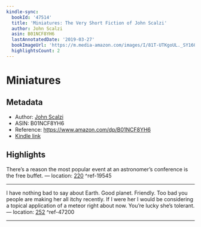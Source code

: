 ```yaml
---
kindle-sync:
  bookId: '47514'
  title: 'Miniatures: The Very Short Fiction of John Scalzi'
  author: John Scalzi
  asin: B01NCF8YH6
  lastAnnotatedDate: '2019-03-27'
  bookImageUrl: 'https://m.media-amazon.com/images/I/81T-UTKgoUL._SY160.jpg'
  highlightsCount: 2
---
```

# Miniatures
## Metadata
* Author: [John Scalzi](https://www.amazon.comundefined)
* ASIN: B01NCF8YH6
* Reference: https://www.amazon.com/dp/B01NCF8YH6
* [Kindle link](kindle://book?action=open&asin=B01NCF8YH6)

## Highlights
There’s a reason the most popular event at an astronomer’s conference is the free buffet. — location: [220](kindle://book?action=open&asin=B01NCF8YH6&location=220) ^ref-19545

---
I have nothing bad to say about Earth. Good planet. Friendly. Too bad you people are making her all itchy recently. If I were her I would be considering a topical application of a meteor right about now. You’re lucky she’s tolerant. — location: [252](kindle://book?action=open&asin=B01NCF8YH6&location=252) ^ref-47200

---
